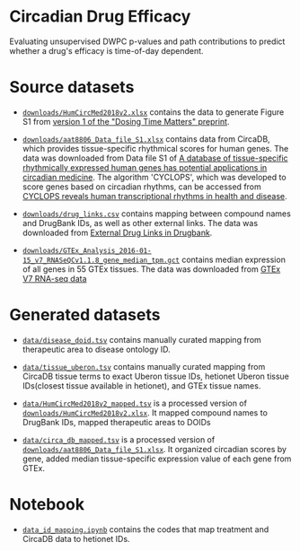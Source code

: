 # Circadian Drug Efficacy

Evaluating unsupervised DWPC p-values and path contributions to predict whether a drug's efficacy is time-of-day dependent.


# Source datasets

+ [`downloads/HumCircMed2018v2.xlsx`](downloads/HumCircMed2018v2.xlsx) contains the data to generate Figure S1 from [version 1 of the "Dosing Time Matters" preprint](https://www.biorxiv.org/content/10.1101/570119v1.full).

+ [`downloads/aat8806_Data_file_S1.xlsx`](downloads/aat8806_Data_file_S1.xlsx) contains data from CircaDB, which provides tissue-specific rhythmical scores for human genes. 
  The data was downloaded from Data file S1 of [A database of tissue-specific rhythmically expressed human genes has potential applications in circadian medicine](https://doi.org/10.1126/scitranslmed.aat8806).
  The algorithm 'CYCLOPS', which was developed to score genes based on circadian rhythms, can be accessed from [CYCLOPS reveals human transcriptional rhythms in health and disease](https://doi.org/10.1073/pnas.1619320114).

+ [`downloads/drug_links.csv`](downloads/drug_links.csv) contains mapping between compound names and DrugBank IDs, as well as other external links.
  The data was downloaded from [External Drug Links in Drugbank](https://www.drugbank.ca/releases/5-1-3/downloads/all-drug-links).

+ [`downloads/GTEx_Analysis_2016-01-15_v7_RNASeQCv1.1.8_gene_median_tpm.gct`](downloads/GTEx_Analysis_2016-01-15_v7_RNASeQCv1.1.8_gene_median_tpm.gct) contains median expression of all genes in 55 GTEx tissues.
  The data was downloaded from [GTEx V7 RNA-seq data](https://storage.googleapis.com/gtex_analysis_v7/rna_seq_data/GTEx_Analysis_2016-01-15_v7_RNASeQCv1.1.8_gene_median_tpm.gct.gz)

# Generated datasets

+ [`data/disease_doid.tsv`](data/disease_doid.tsv) contains manually curated mapping from therapeutic area to disease ontology ID.

+ [`data/tissue_uberon.tsv`](data/tissue_uberon.tsv) contains manually curated mapping from CircaDB tissue terms to exact Uberon tissue IDs, hetionet Uberon tissue IDs(closest tissue available in hetionet), and GTEx tissue names.

+ [`data/HumCircMed2018v2_mapped.tsv`](data/HumCircMed2018v2_mapped.tsv) is a processed version of [`downloads/HumCircMed2018v2.xlsx`](downloads/HumCircMed2018v2.xlsx). 
  It mapped compound names to DrugBank IDs, mapped therapeutic areas to DOIDs

+ [`data/circa_db_mapped.tsv`](data/circa_db_mapped.tsv) is a processed version of [`downloads/aat8806_Data_file_S1.xlsx`](downloads/aat8806_Data_file_S1.xlsx).
  It organized circadian scores by gene, added median tissue-specific expression value of each gene from GTEx.

# Notebook

+ [`data_id_mapping.ipynb`](data_id_mapping.ipynb) contains the codes that map treatment and CircaDB data to hetionet IDs.   
